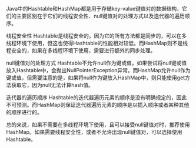 Java中的Hashtable和HashMap都是用于存储key-value键值对的数据结构，它们的主要区别在于它们的线程安全性、null键值对的处理方式以及迭代器的遍历顺序。

线程安全性
Hashtable是线程安全的，因为它的所有方法都是同步的，可以在多线程环境下使用，但这也使得Hashtable的性能相对较低。而HashMap则不是线程安全的，如果在多线程环境下使用，需要进行额外的同步处理。

null键值对的处理方式
Hashtable不允许null作为键或值，如果尝试将null键或值放入Hashtable中，会抛出NullPointerException异常。而HashMap允许null作为键或值，但需要注意的是，如果将null作为键放入HashMap中，则只能使用get方法获取它，因为null无法计算hash值。

迭代器的遍历顺序
Hashtable的迭代器遍历元素的顺序是没有明确规定的，因此不可预测。而HashMap则保证迭代器遍历元素的顺序是以插入顺序或者某种其他的顺序进行的。

总的来说，如果不需要在多线程环境下使用，且可以接受null键值对时，推荐使用HashMap。如果需要线程安全性，或者不允许出现null键值对，可以选择使用Hashtable。